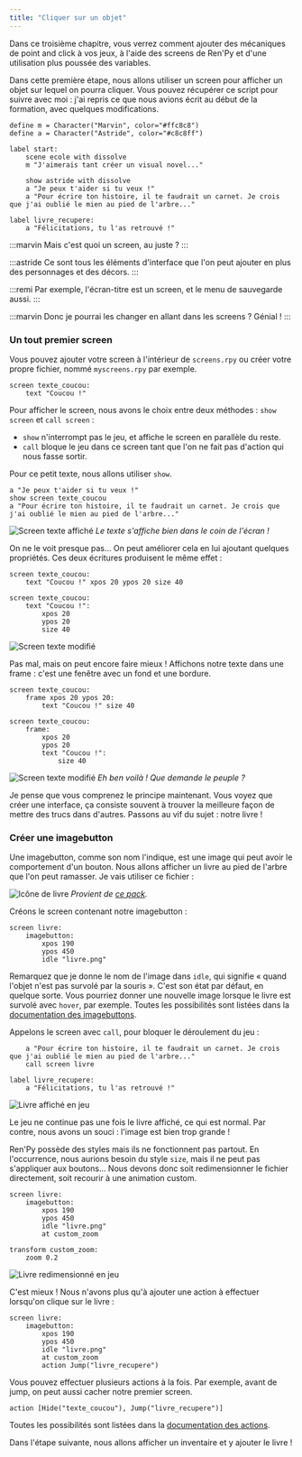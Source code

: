 ```yaml
---
title: "Cliquer sur un objet"
---
```


Dans ce troisième chapitre, vous verrez comment ajouter des mécaniques de point and click à vos jeux, à l'aide des screens de Ren'Py et d'une utilisation plus poussée des variables.

Dans cette première étape, nous allons utiliser un screen pour afficher un objet sur lequel on pourra cliquer. Vous pouvez récupérer ce script pour suivre avec moi : j'ai repris ce que nous avions écrit au début de la formation, avec quelques modifications.

```renpy
define m = Character("Marvin", color="#ffc8c8")
define a = Character("Astride", color="#c8c8ff")

label start:
    scene ecole with dissolve
    m "J'aimerais tant créer un visual novel..."

    show astride with dissolve
    a "Je peux t'aider si tu veux !"
    a "Pour écrire ton histoire, il te faudrait un carnet. Je crois que j'ai oublié le mien au pied de l'arbre..."

label livre_recupere:
    a "Félicitations, tu l'as retrouvé !"
```

:::marvin
Mais c'est quoi un screen, au juste ?
:::

:::astride
Ce sont tous les éléments d'interface que l'on peut ajouter en plus des personnages et des décors.
:::

:::remi
Par exemple, l'écran-titre est un screen, et le menu de sauvegarde aussi.
:::

:::marvin
Donc je pourrai les changer en allant dans les screens ? Génial !
:::

### Un tout premier screen

Vous pouvez ajouter votre screen à l'intérieur de `screens.rpy` ou créer votre propre fichier, nommé `myscreens.rpy` par exemple.

```renpy
screen texte_coucou:
    text "Coucou !"
```

Pour afficher le screen, nous avons le choix entre deux méthodes : `show screen` et `call screen` :

- `show` n'interrompt pas le jeu, et affiche le screen en parallèle du reste.
- `call` bloque le jeu dans ce screen tant que l'on ne fait pas d'action qui nous fasse sortir.

Pour ce petit texte, nous allons utiliser `show`.

```renpy
a "Je peux t'aider si tu veux !"
show screen texte_coucou
a "Pour écrire ton histoire, il te faudrait un carnet. Je crois que j'ai oublié le mien au pied de l'arbre..."
```

![Screen texte affiché](./coucou-petit.png)
*Le texte s'affiche bien dans le coin de l'écran !*

On ne le voit presque pas... On peut améliorer cela en lui ajoutant quelques propriétés. Ces deux écritures produisent le même effet :

```renpy
screen texte_coucou:
    text "Coucou !" xpos 20 ypos 20 size 40

screen texte_coucou:
    text "Coucou !":
        xpos 20
        ypos 20
        size 40
```

![Screen texte modifié](./coucou-grand.png)

Pas mal, mais on peut encore faire mieux ! Affichons notre texte dans une frame : c'est une fenêtre avec un fond et une bordure.

```renpy
screen texte_coucou:
    frame xpos 20 ypos 20:
        text "Coucou !" size 40

screen texte_coucou:
    frame:
        xpos 20
        ypos 20
        text "Coucou !":
            size 40
```

![Screen texte modifié](./coucou-frame.png)
*Eh ben voilà ! Que demande le peuple ?*

Je pense que vous comprenez le principe maintenant. Vous voyez que créer une interface, ça consiste souvent à trouver la meilleure façon de mettre des trucs dans d'autres. Passons au vif du sujet : notre livre !

### Créer une imagebutton

Une imagebutton, comme son nom l'indique, est une image qui peut avoir le comportement d'un bouton. Nous allons afficher un livre au pied de l'arbre que l'on peut ramasser. Je vais utiliser ce fichier :

![Icône de livre](./livre.png)
*Provient de [ce pack](https://red-baby.itch.io/sprite-pack-fantasy-inventory-icons).*

Créons le screen contenant notre imagebutton :

```renpy
screen livre:
    imagebutton:
        xpos 190
        ypos 450
        idle "livre.png"
```

Remarquez que je donne le nom de l'image dans `idle`, qui signifie « quand l'objet n'est pas survolé par la souris ». C'est son état par défaut, en quelque sorte. Vous pourriez donner une nouvelle image lorsque le livre est survolé avec `hover`, par exemple. Toutes les possibilités sont listées dans la [documentation des imagebuttons](https://www.renpy.org/dev-doc/html/screens.html#imagebutton).

Appelons le screen avec `call`, pour bloquer le déroulement du jeu :

```renpy
    a "Pour écrire ton histoire, il te faudrait un carnet. Je crois que j'ai oublié le mien au pied de l'arbre..."
    call screen livre

label livre_recupere:
    a "Félicitations, tu l'as retrouvé !"
```

![Livre affiché en jeu](./livre-trop-grand.png)

Le jeu ne continue pas une fois le livre affiché, ce qui est normal. Par contre, nous avons un souci : l'image est bien trop grande !

Ren'Py possède des styles mais ils ne fonctionnent pas partout. En l'occurrence, nous aurions besoin du style `size`, mais il ne peut pas s'appliquer aux boutons... Nous devons donc soit redimensionner le fichier directement, soit recourir à une animation custom.

```renpy
screen livre:
    imagebutton:
        xpos 190
        ypos 450
        idle "livre.png"
        at custom_zoom

transform custom_zoom:
    zoom 0.2
```

![Livre redimensionné en jeu](./livre-custom-zoom.png)

C'est mieux ! Nous n'avons plus qu'à ajouter une action à effectuer lorsqu'on clique sur le livre :

```renpy
screen livre:
    imagebutton:
        xpos 190
        ypos 450
        idle "livre.png"
        at custom_zoom
        action Jump("livre_recupere")
```

Vous pouvez effectuer plusieurs actions à la fois. Par exemple, avant de jump, on peut aussi cacher notre premier screen.

```renpy
action [Hide("texte_coucou"), Jump("livre_recupere")]
```

Toutes les possibilités sont listées dans la [documentation des actions](https://www.renpy.org/doc/html/screen_actions.html).

Dans l'étape suivante, nous allons afficher un inventaire et y ajouter le livre !
